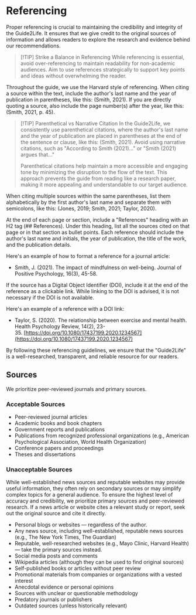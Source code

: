 # Referencing

Proper referencing is crucial to maintaining the credibility and integrity of the Guide2Life. It ensures that we give credit to the original sources of information and allows readers to explore the research and evidence behind our recommendations.

> [!TIP] Strike a Balance in Referencing
> While referencing is essential, avoid over-referencing to maintain readability for non-academic audiences. Aim to use references strategically to support key points and ideas without overwhelming the reader.

Throughout the guide, we use the Harvard style of referencing. When citing a source within the text, include the author's last name and the year of publication in parentheses, like this: (Smith, 2021). If you are directly quoting a source, also include the page number(s) after the year, like this: (Smith, 2021, p. 45).

> [!TIP] Parenthetical vs Narrative Citation 
> In the Guide2Life, we consistently use parenthetical citations, where the author's last name and the year of publication are placed in parentheses at the end of the sentence or clause, like this: (Smith, 2021). Avoid using narrative citations, such as "According to Smith (2021)..." or "Smith (2021) argues that..."
> 
>Parenthetical citations help maintain a more accessible and engaging tone by minimizing the disruption to the flow of the text. This approach prevents the guide from reading like a research paper, making it more appealing and understandable to our target audience.



When citing multiple sources within the same parentheses, list them alphabetically by the first author's last name and separate them with semicolons, like this: (Jones, 2019; Smith, 2021; Taylor, 2020).

At the end of each page or section, include a "References" heading with an H2 tag (## References). Under this heading, list all the sources cited on that page or in that section as bullet points. Each reference should include the author's last name and initials, the year of publication, the title of the work, and the publication details.

Here's an example of how to format a reference for a journal article:

- Smith, J. (2021). The impact of mindfulness on well-being. Journal of Positive Psychology, 16(3), 45-58.

If the source has a Digital Object Identifier (DOI), include it at the end of the reference as a clickable link. While linking to the DOI is advised, it is not necessary if the DOI is not available.

Here's an example of a reference with a DOI link:

- Taylor, S. (2020). The relationship between exercise and mental health. Health Psychology Review, 14(2), 23-35. [https://doi.org/10.1080/17437199.2020.1234567](https://doi.org/10.1080/17437199.2020.1234567)

By following these referencing guidelines, we ensure that the "Guide2Life" is a well-researched, transparent, and reliable resource for our readers.

##  Sources

We prioritize peer-reviewed journals and primary sources. 

### Acceptable Sources

- Peer-reviewed journal articles
- Academic books and book chapters
- Government reports and publications
- Publications from recognized professional organizations (e.g., American Psychological Association, World Health Organization)
- Conference papers and proceedings
- Theses and dissertations

### Unacceptable Sources

While well-established news sources and reputable websites may provide useful information, they often rely on secondary sources or may simplify complex topics for a general audience. To ensure the highest level of accuracy and credibility, we prioritize primary sources and peer-reviewed research. If a news article or website cites a relevant study or report, seek out the original source and cite it directly.

- Personal blogs or websites — regardless of the author. 
- Any news source, including well-established, reputable news sources (e.g., The New York Times, The Guardian)
- Reputable, well-researched websites (e.g., Mayo Clinic, Harvard Health) — take the primary sources instead. 
- Social media posts and comments
- Wikipedia articles (although they can be used to find original sources)
- Self-published books or articles without peer review
- Promotional materials from companies or organizations with a vested interest
- Anecdotal evidence or personal opinions
- Sources with unclear or questionable methodology
- Predatory journals or publishers
- Outdated sources (unless historically relevant)